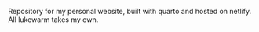 Repository for my personal website, built with quarto and hosted on netlify. All lukewarm takes my own. 
